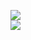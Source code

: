 [![](https://img.shields.io/badge/Made%20With-Github%20Spray-lightgrey.svg?style=for-the-badge&logo=github)](https://github.com/Annihil/github-spray#19143)  
[![](https://i.imgur.com/2DrTn0Z.gif)](https://github.com/Annihil/github-spray)